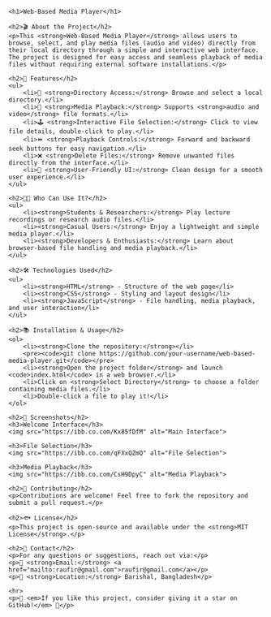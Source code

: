 
    <h1>Web-Based Media Player</h1>
    
    <h2>🎬 About the Project</h2>
    <p>This <strong>Web-Based Media Player</strong> allows users to browse, select, and play media files (audio and video) directly from their local directory through a simple and interactive web interface. The project is designed for easy access and seamless playback of media files without requiring external software installations.</p>
    
    <h2>🚀 Features</h2>
    <ul>
        <li>📁 <strong>Directory Access:</strong> Browse and select a local directory.</li>
        <li>🎥 <strong>Media Playback:</strong> Supports <strong>audio and video</strong> file formats.</li>
        <li>🕹️ <strong>Interactive File Selection:</strong> Click to view file details, double-click to play.</li>
        <li>⏩ <strong>Playback Controls:</strong> Forward and backward seek buttons for easy navigation.</li>
        <li>❌ <strong>Delete Files:</strong> Remove unwanted files directly from the interface.</li>
        <li>🎨 <strong>User-Friendly UI:</strong> Clean design for a smooth user experience.</li>
    </ul>
    
    <h2>👨‍💻 Who Can Use It?</h2>
    <ul>
        <li><strong>Students & Researchers:</strong> Play lecture recordings or research audio files.</li>
        <li><strong>Casual Users:</strong> Enjoy a lightweight and simple media player.</li>
        <li><strong>Developers & Enthusiasts:</strong> Learn about browser-based file handling and media playback.</li>
    </ul>
    
    <h2>🛠️ Technologies Used</h2>
    <ul>
        <li><strong>HTML</strong> - Structure of the web page</li>
        <li><strong>CSS</strong> - Styling and layout design</li>
        <li><strong>JavaScript</strong> - File handling, media playback, and user interaction</li>
    </ul>
    
    <h2>📚 Installation & Usage</h2>
    <ol>
        <li><strong>Clone the repository:</strong></li>
        <pre><code>git clone https://github.com/your-username/web-based-media-player.git</code></pre>
        <li><strong>Open the project folder</strong> and launch <code>index.html</code> in a web browser.</li>
        <li>Click on <strong>Select Directory</strong> to choose a folder containing media files.</li>
        <li>Double-click a file to play it!</li>
    </ol>
    
    <h2>📸 Screenshots</h2>
    <h3>Welcome Interface</h3>
    <img src="https://ibb.co.com/Kx85fDfM" alt="Main Interface">
    
    <h3>File Selection</h3>
    <img src="https://ibb.co.com/qFXxQZmQ" alt="File Selection">
    
    <h3>Media Playback</h3>
    <img src="https://ibb.co.com/CsH9DpyC" alt="Media Playback">
    
    <h2>🤝 Contributing</h2>
    <p>Contributions are welcome! Feel free to fork the repository and submit a pull request.</p>
    
    <h2>🐟 License</h2>
    <p>This project is open-source and available under the <strong>MIT License</strong>.</p>
    
    <h2>💌 Contact</h2>
    <p>For any questions or suggestions, reach out via:</p>
    <p>📧 <strong>Email:</strong> <a href="mailto:raufir@gmail.com">raufir@gmail.com</a></p>
    <p>📍 <strong>Location:</strong> Barishal, Bangladesh</p>
    
    <hr>
    <p>🌟 <em>If you like this project, consider giving it a star on GitHub!</em> 🌟</p>

